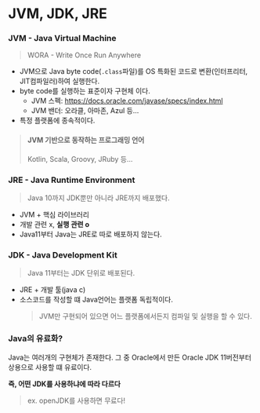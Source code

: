 # JVM, JDK, JRE
### JVM - Java Virtual Machine
> WORA - Write Once Run Anywhere
- JVM으로 Java byte code(`.class`파일)를 OS 특화된 코드로 변환(인터프리터, JIT컴파일러)하여 실행한다.
- byte code를 실행하는 표준이자 구현체 이다.
  - JVM 스펙: https://docs.oracle.com/javase/specs/index.html
  - JVM 밴더: 오라클, 아마존, Azul 등...
- 특정 플랫폼에 종속적이다.

> #### JVM 기반으로 동작하는 프로그래밍 언어
> Kotlin, Scala, Groovy, JRuby 등...


### JRE - Java Runtime Environment
> Java 10까지 JDK뿐만 아니라 JRE까지 배포했다.
- JVM + 핵심 라이브러리
- 개발 관련 x, **실행 관련 o**
- Java11부터 Java는 JRE로 따로 배포하지 않는다.

### JDK - Java Development Kit
> Java 11부터는 JDK 단위로 배포된다.
- JRE + 개발 툴(java c)
- 소스코드를 작성할 떄 Java언어는 플랫폼 독립적이다.
  > JVM만 구현되어 있으면 어느 플랫폼에서든지 컴파일 및 실행을 할 수 있다.

### Java의 유료화?
Java는 여러개의 구현체가 존재한다. 그 중 Oracle에서 만든 Oracle JDK 11버전부터 상용으로 사용할 떄 유료이다.  

**즉, 어떤 JDK를 사용하냐에 따라 다르다** 
> ex. openJDK를 사용하면 무료다!